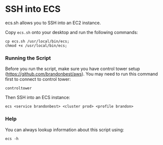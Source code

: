 # SSH into ECS

ecs.sh allows you to SSH into an EC2 instance.

Copy `ecs.sh` onto your desktop and run the following commands:

```
cp ecs.sh /usr/local/bin/ecs;
chmod +x /usr/local/bin/ecs;
```

### Running the Script

Before you run the script, make sure you have control tower setup (https://github.com/brandonbest/aws). You may need to run this command first to connect to control tower:

```
controltower
```

Then SSH into an ECS instance:

```
ecs <service brandonbest> <cluster prod> <profile brandon>
```


### Help

You can always lookup information about this script using:

```
ecs -h
```
